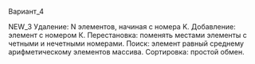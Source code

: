 Вариант_4

NEW_3
Удаление: N элементов, начиная с номера K.
Добавление: элемент с номером К.
Перестановка: поменять местами элементы с четными и нечетными номерами.
Поиск: элемент равный среднему арифметическому элементов массива.
Сортировка: простой обмен.
